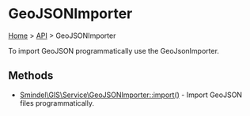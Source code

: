# GeoJSONImporter

[Home](../../.) > [API](index.md) > GeoJSONImporter

To import GeoJSON programmatically use the GeoJsonImporter.

## Methods

- [Smindel\GIS\Service\GeoJSONImporter::import()](GeoJSONImporter.method.import.md) - Import GeoJSON files programmatically.
